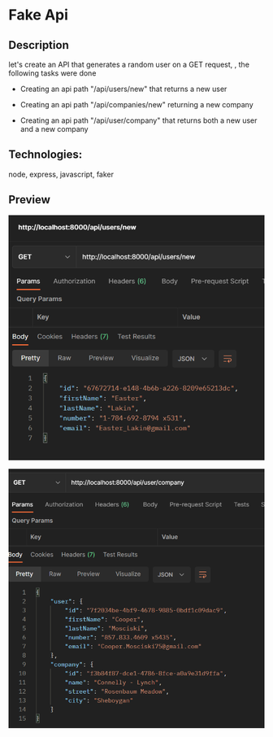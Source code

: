 # Fake Api

## Description

let's create an API that generates a random user on a GET request, , the following tasks were done

- Creating an api path "/api/users/new" that returns a new user

- Creating an api path "/api/companies/new" returning a new company

- Creating an api path "/api/user/company" that returns both a new user and a new company


## Technologies: 

node, express, javascript, faker

## Preview


![alt text](./preview.PNG "Image Title")

![alt text](./preview2.PNG "Image Title")
